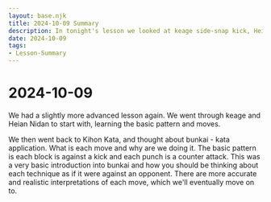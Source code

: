 ```yaml
---
layout: base.njk
title: 2024-10-09 Summary
description: In tonight's lesson we looked at keage side-snap kick, Heian Nidan and Kihon Kata Bunkai. We also introduced bunkai - kata application and it's meaning
date: 2024-10-09
tags:
- Lesson-Summary
---
```

# 2024-10-09

We had a slightly more advanced lesson again. We went through keage and Heian Nidan to start with, learning the basic pattern and moves.

We then went back to Kihon Kata, and thought about bunkai - kata application. What is each move and why are we doing it. The basic pattern is each block is against a kick and each punch is a counter attack. This was a very basic introduction into bunkai and how you should be thinking about each technique as if it were against an opponent. There are more accurate and realistic interpretations of each move, which we'll eventually move on to.


